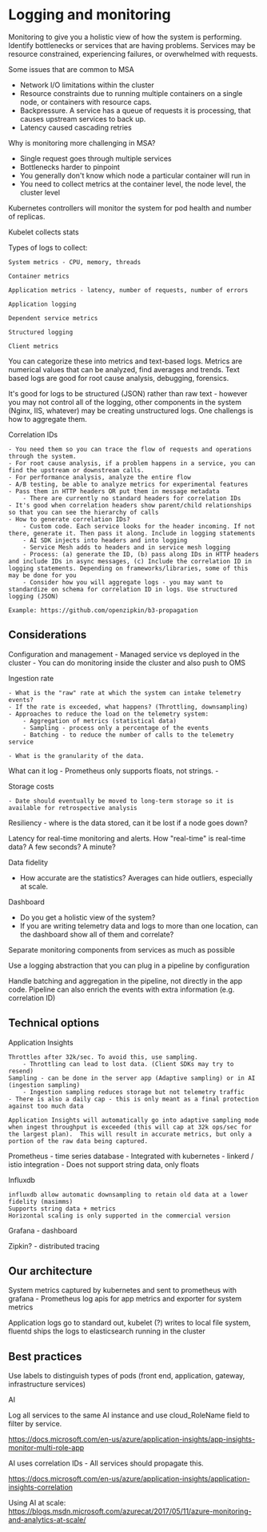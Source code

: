 # Logging and monitoring

Monitoring to give you a holistic view of how the system is performing. Identify bottlenecks or services that are having problems. Services may be resource constrained, experiencing failures, or overwhelmed with requests.

Some issues that are common to MSA
- Network I/O limitations within the cluster
- Resource constraints due to running multiple containers on a single node, or containers with resource caps. 
- Backpressure. A service has a queue of requests it is processing, that causes upstream services to back up.
- Latency caused cascading retries


Why is monitoring more challenging in MSA?
- Single request goes through multiple services
- Bottlenecks harder to pinpoint
- You generally don't know which node a particular container will run in
- You need to collect metrics at the container level, the node level, the cluster level


Kubernetes controllers will monitor the system for pod health and number of replicas.

Kubelet collects stats







Types of logs to collect:

    System metrics - CPU, memory, threads
    
    Container metrics
    
    Application metrics - latency, number of requests, number of errors
    
    Application logging
    
    Dependent service metrics
    
    Structured logging
    
    Client metrics
    
You can categorize these into metrics and text-based logs. Metrics are numerical values that can be analyzed, find averages and trends. Text based logs are good for root cause analysis, debugging, forensics. 

It's good for logs to be structured (JSON) rather than raw text - however you may not control all of the logging, other components in the system (Nginx, IIS, whatever) may be creating unstructured logs. One challengs is how to aggregate them.


Correlation IDs

    - You need them so you can trace the flow of requests and operations through the system.
    - For root cause analysis, if a problem happens in a service, you can find the upstream or downstream calls.
    - For performance analysis, analyze the entire flow
    - A/B testing, be able to analyze metrics for experimental features
    - Pass them in HTTP headers OR put them in message metadata
        - There are currently no standard headers for correlation IDs
    - It's good when correlation headers show parent/child relationships so that you can see the hierarchy of calls
    - How to generate correlation IDs?
        - Custom code. Each service looks for the header incoming. If not there, generate it. Then pass it along. Include in logging statements
        - AI SDK injects into headers and into logging
        - Service Mesh adds to headers and in service mesh logging
        - Process: (a) generate the ID, (b) pass along IDs in HTTP headers and include IDs in async messages, (c) Include the correlation ID in logging statements. Depending on frameworks/libraries, some of this may be done for you
        - Consider how you will aggregate logs - you may want to standardize on schema for correlation ID in logs. Use structured logging (JSON)

    Example: https://github.com/openzipkin/b3-propagation



## Considerations

Configuration and management
    - Managed service vs deployed in the cluster
    - You can do monitoring inside the cluster and also push to OMS 

Ingestion rate

    - What is the "raw" rate at which the system can intake telemetry events?
    - If the rate is exceeded, what happens? (Throttling, downsampling)
    - Approaches to reduce the load on the telemetry system:
        - Aggregation of metrics (statistical data)
        - Sampling - process only a percentage of the events
        - Batching - to reduce the number of calls to the telemetry service

    - What is the granularity of the data. 

What can it log 
    - Prometheus only supports floats, not strings. 
    - 

Storage costs

    - Date should eventually be moved to long-term storage so it is available for retrospective analysis

Resiliency - where is the data stored, can it be lost if a node goes down?

Latency for real-time monitoring and alerts. How "real-time" is real-time data? A few seconds? A minute?

Data fidelity
- How accurate are the statistics? Averages can hide outliers, especially at scale. 

Dashboard
- Do you get a holistic view of the system? 
- If you are writing telemetry data and logs to more than one location, can the dashboard show all of them and correlate?


Separate monitoring components from services as much as possible

Use a logging abstraction that you can plug in a pipeline by configuration

Handle batching and aggregation in the pipeline, not directly in the app code. Pipeline can also enrich the events with extra information (e.g. correlation ID)


## Technical options

Application Insights

    Throttles after 32k/sec. To avoid this, use sampling.
        - Throttling can lead to lost data. (Client SDKs may try to resend)
    Sampling - can be done in the server app (Adaptive sampling) or in AI (ingestion sampling)
        - Ingestion sampling reduces storage but not telemetry traffic
    - There is also a daily cap - this is only meant as a final protection against too much data

    Application Insights will automatically go into adaptive sampling mode when ingest throughput is exceeded (this will cap at 32k ops/sec for the largest plan).  This will result in accurate metrics, but only a portion of the raw data being captured.  
    

Prometheus - time series database 
    - Integrated with kubernetes
    - linkerd / istio integration
    - Does not support string data, only floats

Influxdb

    influxdb allow automatic downsampling to retain old data at a lower fidelity (masimms)
    Supports string data + metrics
    Horizontal scaling is only supported in the commercial version

Grafana - dashboard

Zipkin? - distributed tracing



## Our architecture

System metrics captured by kubernetes and sent to prometheus with grafana
    - Prometheus log apis for app metrics and exporter for system metrics 

Application logs go to standard out, kubelet (?) writes to local file system, fluentd ships the logs to elasticsearch running in the cluster



## Best practices

Use labels to distinguish types of pods (front end, application, gateway, infrastructure services)





AI

Log all services to the same AI instance and use cloud_RoleName field to filter by service.

https://docs.microsoft.com/en-us/azure/application-insights/app-insights-monitor-multi-role-app

AI uses correlation IDs - All services should propagate this. 

https://docs.microsoft.com/en-us/azure/application-insights/application-insights-correlation

Using AI at scale: https://blogs.msdn.microsoft.com/azurecat/2017/05/11/azure-monitoring-and-analytics-at-scale/
